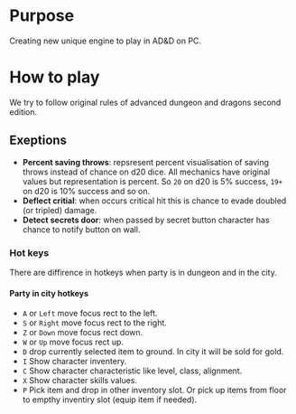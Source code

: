 # Purpose
Creating new unique engine to play in AD&D on PC.

# How to play
We try to follow original rules of advanced dungeon and dragons second edition.

## Exeptions

- **Percent saving throws**: repsresent percent visualisation of saving throws instead of chance on d20 dice. All mechanics have original values but representation is percent. So `20` on d20 is 5% success, `19+` on d20 is 10% success and so on.
- **Deflect critial**: when occurs critical hit this is chance to evade doubled (or tripled) damage.
- **Detect secrets door**: when passed by secret button character has chance to notify button on wall.

### Hot keys

There are diffirence in hotkeys when party is in dungeon and in the city.

#### Party in city hotkeys

- `A` or `Left` move focus rect to the left.
- `S` or `Right` move focus rect to the right.
- `Z` or `Down` move focus rect down.
- `W` or `Up` move focus rect up.
- `D` drop currently selected item to ground. In city it will be sold for gold.
- `I` Show character inventery.
- `C` Show character characteristic like level, class, alignment.
- `X` Show character skills values.
- `P` Pick item and drop in other inventory slot. Or pick up items from floor to empthy inventiry slot (equip item if needed).
